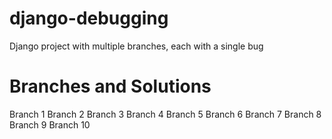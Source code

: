 # django-debugging
Django project with multiple branches, each with a single bug

# Branches and Solutions
Branch 1
Branch 2
Branch 3
Branch 4
Branch 5
Branch 6
Branch 7
Branch 8
Branch 9
Branch 10
